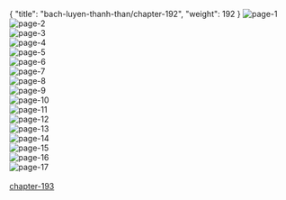 { "title": "bach-luyen-thanh-than/chapter-192", "weight": 192 }
<img src="bach-luyen-thanh-than_0192_01-deee1cb5e0b89342582419e10a17423f.webp" alt="page-1" origin="http://storage.fshare.vn/Test-vechai/1516857486-Bach-Luyen-Thanh-Than-Chapter-186-Tieng-viet-hamtruyencom-ve-chai-02.jpg"><br/>
<img src="bach-luyen-thanh-than_0192_02-f0ab8889c03e60022ac7d290994c50de.webp" alt="page-2" origin="http://storage.fshare.vn/Test-vechai/1516857486-Bach-Luyen-Thanh-Than-Chapter-186-Tieng-viet-hamtruyencom-ve-chai-03.jpg"><br/>
<img src="bach-luyen-thanh-than_0192_03-bf3820f1be5192529fb324617c9bf7e3.webp" alt="page-3" origin="http://storage.fshare.vn/Test-vechai/1516857486-Bach-Luyen-Thanh-Than-Chapter-186-Tieng-viet-hamtruyencom-ve-chai-04.jpg"><br/>
<img src="bach-luyen-thanh-than_0192_04-3adad2e50f12720eee00c3e6359b8668.webp" alt="page-4" origin="http://storage.fshare.vn/Test-vechai/1516857486-Bach-Luyen-Thanh-Than-Chapter-186-Tieng-viet-hamtruyencom-ve-chai-05.jpg"><br/>
<img src="bach-luyen-thanh-than_0192_05-6e5a3c37937158f199a8f18c8f900f94.webp" alt="page-5" origin="http://storage.fshare.vn/Test-vechai/1516857486-Bach-Luyen-Thanh-Than-Chapter-186-Tieng-viet-hamtruyencom-ve-chai-06.jpg"><br/>
<img src="bach-luyen-thanh-than_0192_06-15e0b208a4021908e8a8bcf0423f898a.webp" alt="page-6" origin="http://storage.fshare.vn/Test-vechai/1516857486-Bach-Luyen-Thanh-Than-Chapter-186-Tieng-viet-hamtruyencom-ve-chai-07.jpg"><br/>
<img src="bach-luyen-thanh-than_0192_07-a862f17661420079d71909c8d9a3d1e0.webp" alt="page-7" origin="http://storage.fshare.vn/Test-vechai/1516857486-Bach-Luyen-Thanh-Than-Chapter-186-Tieng-viet-hamtruyencom-ve-chai-08.jpg"><br/>
<img src="bach-luyen-thanh-than_0192_08-51699b7bb46cde6534d49a3666f21fbf.webp" alt="page-8" origin="http://storage.fshare.vn/Test-vechai/1516857486-Bach-Luyen-Thanh-Than-Chapter-186-Tieng-viet-hamtruyencom-ve-chai-09.jpg"><br/>
<img src="http://adx.kul.vn/www/delivery/avw.php?zoneid=263&amp;cb=1524452180&amp;n=af995ff0" alt="page-9" origin="http://adx.kul.vn/www/delivery/avw.php?zoneid=263&amp;cb=1524452180&amp;n=af995ff0"><br/>
<img src="bach-luyen-thanh-than_0192_10-2f738c1508938e54c7aff8449ffecdc8.webp" alt="page-10" origin="http://storage.fshare.vn/Test-vechai/1516857486-Bach-Luyen-Thanh-Than-Chapter-186-Tieng-viet-hamtruyencom-ve-chai-10.jpg"><br/>
<img src="bach-luyen-thanh-than_0192_11-a47ef4ee5ff4f96e552d54cc3c6f83dd.webp" alt="page-11" origin="http://storage.fshare.vn/Test-vechai/1516857486-Bach-Luyen-Thanh-Than-Chapter-186-Tieng-viet-hamtruyencom-ve-chai-11.jpg"><br/>
<img src="bach-luyen-thanh-than_0192_12-25bbefc49703ba782b3d8fdc6ba37113.webp" alt="page-12" origin="http://storage.fshare.vn/Test-vechai/1516857486-Bach-Luyen-Thanh-Than-Chapter-186-Tieng-viet-hamtruyencom-ve-chai-12.jpg"><br/>
<img src="bach-luyen-thanh-than_0192_13-f38b5ee32f620939867c75e77aeb54db.webp" alt="page-13" origin="http://storage.fshare.vn/Test-vechai/1516857486-Bach-Luyen-Thanh-Than-Chapter-186-Tieng-viet-hamtruyencom-ve-chai-13.jpg"><br/>
<img src="bach-luyen-thanh-than_0192_14-dfd022a3bc93cbef025b76167d4539cd.webp" alt="page-14" origin="http://storage.fshare.vn/Test-vechai/1516857486-Bach-Luyen-Thanh-Than-Chapter-186-Tieng-viet-hamtruyencom-ve-chai-14.jpg"><br/>
<img src="bach-luyen-thanh-than_0192_15-f32873e20faf62246b3153c6206b90af.webp" alt="page-15" origin="http://storage.fshare.vn/Test-vechai/1516857486-Bach-Luyen-Thanh-Than-Chapter-186-Tieng-viet-hamtruyencom-ve-chai-15.jpg"><br/>
<img src="bach-luyen-thanh-than_0192_16-3e17b522acbeb80bcc6f5e1e92594574.webp" alt="page-16" origin="http://storage.fshare.vn/Test-vechai/1516857486-Bach-Luyen-Thanh-Than-Chapter-186-Tieng-viet-hamtruyencom-ve-chai-16.jpg"><br/>
<img src="bach-luyen-thanh-than_0192_17-6395ee02d4d91eea2a57f46643d238e1.webp" alt="page-17" origin="http://storage.fshare.vn/Test-vechai/1516857486-Bach-Luyen-Thanh-Than-Chapter-186-Tieng-viet-hamtruyencom-ve-chai-17.jpg"><br/>
<br/><a class="nextchap" href="/bach-luyen-thanh-than/chapter-193">chapter-193</a>

